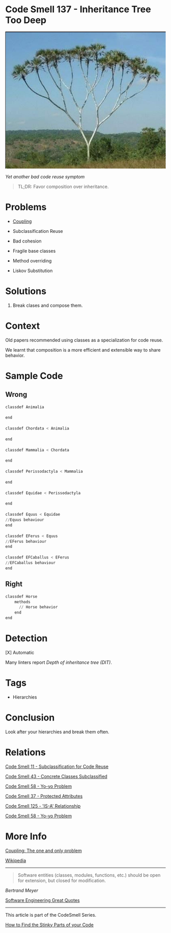 # Code Smell 137 - Inheritance Tree Too Deep

![Code Smell 137 - Inheritance Tree Too Deep](Code%20Smell%20137%20-%20Inheritance%20Tree%20Too%20Deep.png)

*Yet another bad code reuse symptom*

> TL;DR: Favor composition over inheritance.

# Problems

- [Coupling](https://github.com/mcsee/Software-Design-Articles/tree/main/Articles/Theory/Coupling%20-%20The%20one%20and%20only%20software%20design%20problem/readme.md)

- Subclassification Reuse 

- Bad cohesion

- Fragile base classes

- Method overriding

- Liskov Substitution

# Solutions

1. Break clases and compose them.

# Context

Old papers recommended using classes as a specialization for code reuse.

We learnt that composition is a more efficient and extensible way to share behavior.

# Sample Code

## Wrong

[Gist Url]: # (https://gist.github.com/mcsee/ca80ab1c2443f8494817c027678ab7f3)
```python
classdef Animalia
   
end

classdef Chordata < Animalia 

end

classdef Mammalia < Chordata 

end

classdef Perissodactyla < Mammalia 

end

classdef Equidae < Perissodactyla  

end

classdef Equus < Equidae 
//Equus behaviour
end

classdef EFerus < Equus
//EFerus behaviour
end

classdef EFCaballus < EFerus
//EFCaballus behaviour    
end


```

## Right

[Gist Url]: # (https://gist.github.com/mcsee/23622a20da88b3192eb97577557a1f08)
```python
classdef Horse       
    methods        
      // Horse behavior       
    end    
end
```

# Detection

[X] Automatic 
 
Many linters report *Depth of inheritance tree (DIT)*. 

# Tags

- Hierarchies

# Conclusion

Look after your hierarchies and break them often.

# Relations

[Code Smell 11 - Subclassification for Code Reuse](https://github.com/mcsee/Software-Design-Articles/tree/main/Articles/Code%20Smells/Code%20Smell%2011%20-%20Subclassification%20for%20Code%20Reuse/readme.md)

[Code Smell 43 - Concrete Classes Subclassified](https://github.com/mcsee/Software-Design-Articles/tree/main/Articles/Code%20Smells/Code%20Smell%2043%20-%20Concrete%20Classes%20Subclassified/readme.md)

[Code Smell 58 - Yo-yo Problem](https://github.com/mcsee/Software-Design-Articles/tree/main/Articles/Code%20Smells/Code%20Smell%2058%20-%20Yo-yo%20Problem/readme.md)

[Code Smell 37 - Protected Attributes](https://github.com/mcsee/Software-Design-Articles/tree/main/Articles/Code%20Smells/Code%20Smell%2037%20-%20Protected%20Attributes/readme.md)

[Code Smell 125 - 'IS-A' Relationship](https://github.com/mcsee/Software-Design-Articles/tree/main/Articles/Code%20Smells/Code%20Smell%20125%20-%20'IS-A'%20Relationship/readme.md)

[Code Smell 58 - Yo-yo Problem](https://github.com/mcsee/Software-Design-Articles/tree/main/Articles/Code%20Smells/Code%20Smell%2058%20-%20Yo-yo%20Problem/readme.md)

# More Info

[Coupling: The one and only problem](https://github.com/mcsee/Software-Design-Articles/tree/main/Articles/Theory/Coupling%20-%20The%20one%20and%20only%20software%20design%20problem/readme.md)

[Wikipedia](https://en.wikipedia.org/wiki/Cyclomatic_complexity)

* * *

> Software entities (classes, modules, functions, etc.) should be open for extension, but closed for modification.

_Bertrand Meyer_
 
[Software Engineering Great Quotes](https://github.com/mcsee/Software-Design-Articles/tree/main/Articles/Quotes/Software%20Engineering%20Great%20Quotes/readme.md)

* * *

This article is part of the CodeSmell Series.

[How to Find the Stinky Parts of your Code](https://github.com/mcsee/Software-Design-Articles/tree/main/Articles/Code%20Smells/How%20to%20Find%20the%20Stinky%20parts%20of%20your%20Code/readme.md)